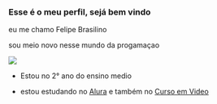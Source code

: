 ### Esse é o meu perfil, sejá bem vindo 

eu me chamo Felipe Brasilino

sou meio novo nesse mundo da progamaçao 

![](https://media1.tenor.com/m/VG57dp4st8wAAAAC/elmer-sheep.gif)

- Estou no 2° ano do ensino medio

- estou estudando no [Alura](https://www.alurastart.com.br/) e também no [Curso em Video](https://www.cursoemvideo.com/)

